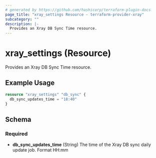 ```yaml
---
# generated by https://github.com/hashicorp/terraform-plugin-docs
page_title: "xray_settings Resource - terraform-provider-xray"
subcategory: ""
description: |-
  Provides an Xray DB Sync Time resource.
---
```


# xray_settings (Resource)

Provides an Xray DB Sync Time resource.

## Example Usage

```terraform
resource "xray_settings" "db_sync" {
  db_sync_updates_time = "18:40"
}
```

<!-- schema generated by tfplugindocs -->
## Schema

### Required

- **db_sync_updates_time** (String) The time of the Xray DB sync daily update job. Format HH:mm
